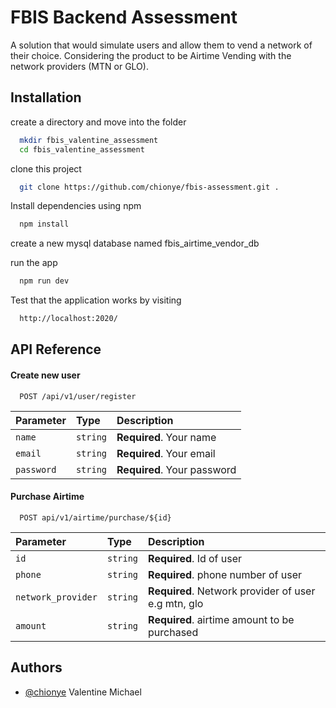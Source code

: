 
# FBIS Backend Assessment

A solution that would simulate users and allow them to vend a network of their choice.
Considering the product to be Airtime Vending with the network providers (MTN or GLO).


## Installation

create a directory and move into the folder
```bash
  mkdir fbis_valentine_assessment
  cd fbis_valentine_assessment
```

   clone this project
```bash
  git clone https://github.com/chionye/fbis-assessment.git .
``` 
Install dependencies using npm
```bash
  npm install
``` 
create a new mysql database named fbis_airtime_vendor_db

run the app
```bash
  npm run dev 
```

Test that the application works by visiting

```bash
  http://localhost:2020/
``` 

## API Reference

#### Create new user

```http
  POST /api/v1/user/register
```

| Parameter | Type     | Description                |
| :-------- | :------- | :------------------------- |
| `name` | `string` | **Required**. Your name |
| `email` | `string` | **Required**. Your email |
| `password` | `string` | **Required**. Your password |

#### Purchase Airtime

```http
  POST api/v1/airtime/purchase/${id}
```

| Parameter | Type     | Description                       |
| :-------- | :------- | :-------------------------------- |
| `id`      | `string` | **Required**. Id of user |
| `phone`      | `string` | **Required**. phone number of user |
| `network_provider`      | `string` | **Required**. Network provider of user e.g mtn, glo |
| `amount`      | `string` | **Required**. airtime amount to be purchased |
## Authors

- [@chionye](https://github.com/chionye)
Valentine Michael

